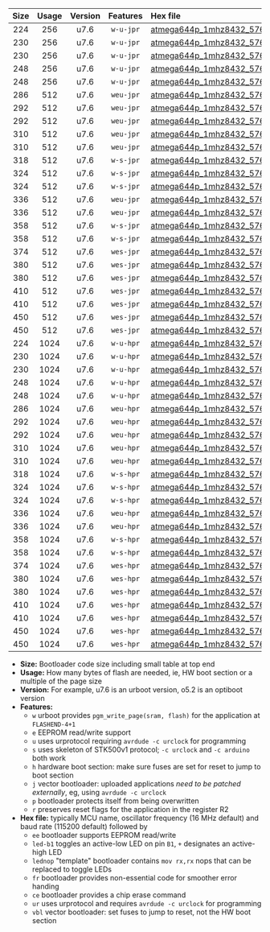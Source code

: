 |Size|Usage|Version|Features|Hex file|
|:-:|:-:|:-:|:-:|:--|
|224|256|u7.6|`w-u-jpr`|[atmega644p_1mhz8432_57600bps_ur_vbl.hex](https://raw.githubusercontent.com/stefanrueger/urboot/main/bootloaders/atmega644p/fcpu_1mhz8432/57600_bps/atmega644p_1mhz8432_57600bps_ur_vbl.hex)|
|230|256|u7.6|`w-u-jpr`|[atmega644p_1mhz8432_57600bps_led+b0_ur_vbl.hex](https://raw.githubusercontent.com/stefanrueger/urboot/main/bootloaders/atmega644p/fcpu_1mhz8432/57600_bps/atmega644p_1mhz8432_57600bps_led+b0_ur_vbl.hex)|
|230|256|u7.6|`w-u-jpr`|[atmega644p_1mhz8432_57600bps_lednop_ur_vbl.hex](https://raw.githubusercontent.com/stefanrueger/urboot/main/bootloaders/atmega644p/fcpu_1mhz8432/57600_bps/atmega644p_1mhz8432_57600bps_lednop_ur_vbl.hex)|
|248|256|u7.6|`w-u-jpr`|[atmega644p_1mhz8432_57600bps_led+b0_fr_ur_vbl.hex](https://raw.githubusercontent.com/stefanrueger/urboot/main/bootloaders/atmega644p/fcpu_1mhz8432/57600_bps/atmega644p_1mhz8432_57600bps_led+b0_fr_ur_vbl.hex)|
|248|256|u7.6|`w-u-jpr`|[atmega644p_1mhz8432_57600bps_lednop_fr_ur_vbl.hex](https://raw.githubusercontent.com/stefanrueger/urboot/main/bootloaders/atmega644p/fcpu_1mhz8432/57600_bps/atmega644p_1mhz8432_57600bps_lednop_fr_ur_vbl.hex)|
|286|512|u7.6|`weu-jpr`|[atmega644p_1mhz8432_57600bps_ee_ur_vbl.hex](https://raw.githubusercontent.com/stefanrueger/urboot/main/bootloaders/atmega644p/fcpu_1mhz8432/57600_bps/atmega644p_1mhz8432_57600bps_ee_ur_vbl.hex)|
|292|512|u7.6|`weu-jpr`|[atmega644p_1mhz8432_57600bps_ee_led+b0_ur_vbl.hex](https://raw.githubusercontent.com/stefanrueger/urboot/main/bootloaders/atmega644p/fcpu_1mhz8432/57600_bps/atmega644p_1mhz8432_57600bps_ee_led+b0_ur_vbl.hex)|
|292|512|u7.6|`weu-jpr`|[atmega644p_1mhz8432_57600bps_ee_lednop_ur_vbl.hex](https://raw.githubusercontent.com/stefanrueger/urboot/main/bootloaders/atmega644p/fcpu_1mhz8432/57600_bps/atmega644p_1mhz8432_57600bps_ee_lednop_ur_vbl.hex)|
|310|512|u7.6|`weu-jpr`|[atmega644p_1mhz8432_57600bps_ee_led+b0_fr_ur_vbl.hex](https://raw.githubusercontent.com/stefanrueger/urboot/main/bootloaders/atmega644p/fcpu_1mhz8432/57600_bps/atmega644p_1mhz8432_57600bps_ee_led+b0_fr_ur_vbl.hex)|
|310|512|u7.6|`weu-jpr`|[atmega644p_1mhz8432_57600bps_ee_lednop_fr_ur_vbl.hex](https://raw.githubusercontent.com/stefanrueger/urboot/main/bootloaders/atmega644p/fcpu_1mhz8432/57600_bps/atmega644p_1mhz8432_57600bps_ee_lednop_fr_ur_vbl.hex)|
|318|512|u7.6|`w-s-jpr`|[atmega644p_1mhz8432_57600bps_vbl.hex](https://raw.githubusercontent.com/stefanrueger/urboot/main/bootloaders/atmega644p/fcpu_1mhz8432/57600_bps/atmega644p_1mhz8432_57600bps_vbl.hex)|
|324|512|u7.6|`w-s-jpr`|[atmega644p_1mhz8432_57600bps_led+b0_vbl.hex](https://raw.githubusercontent.com/stefanrueger/urboot/main/bootloaders/atmega644p/fcpu_1mhz8432/57600_bps/atmega644p_1mhz8432_57600bps_led+b0_vbl.hex)|
|324|512|u7.6|`w-s-jpr`|[atmega644p_1mhz8432_57600bps_lednop_vbl.hex](https://raw.githubusercontent.com/stefanrueger/urboot/main/bootloaders/atmega644p/fcpu_1mhz8432/57600_bps/atmega644p_1mhz8432_57600bps_lednop_vbl.hex)|
|336|512|u7.6|`weu-jpr`|[atmega644p_1mhz8432_57600bps_ee_led+b0_fr_ce_ur_vbl.hex](https://raw.githubusercontent.com/stefanrueger/urboot/main/bootloaders/atmega644p/fcpu_1mhz8432/57600_bps/atmega644p_1mhz8432_57600bps_ee_led+b0_fr_ce_ur_vbl.hex)|
|336|512|u7.6|`weu-jpr`|[atmega644p_1mhz8432_57600bps_ee_lednop_fr_ce_ur_vbl.hex](https://raw.githubusercontent.com/stefanrueger/urboot/main/bootloaders/atmega644p/fcpu_1mhz8432/57600_bps/atmega644p_1mhz8432_57600bps_ee_lednop_fr_ce_ur_vbl.hex)|
|358|512|u7.6|`w-s-jpr`|[atmega644p_1mhz8432_57600bps_led+b0_fr_vbl.hex](https://raw.githubusercontent.com/stefanrueger/urboot/main/bootloaders/atmega644p/fcpu_1mhz8432/57600_bps/atmega644p_1mhz8432_57600bps_led+b0_fr_vbl.hex)|
|358|512|u7.6|`w-s-jpr`|[atmega644p_1mhz8432_57600bps_lednop_fr_vbl.hex](https://raw.githubusercontent.com/stefanrueger/urboot/main/bootloaders/atmega644p/fcpu_1mhz8432/57600_bps/atmega644p_1mhz8432_57600bps_lednop_fr_vbl.hex)|
|374|512|u7.6|`wes-jpr`|[atmega644p_1mhz8432_57600bps_ee_vbl.hex](https://raw.githubusercontent.com/stefanrueger/urboot/main/bootloaders/atmega644p/fcpu_1mhz8432/57600_bps/atmega644p_1mhz8432_57600bps_ee_vbl.hex)|
|380|512|u7.6|`wes-jpr`|[atmega644p_1mhz8432_57600bps_ee_led+b0_vbl.hex](https://raw.githubusercontent.com/stefanrueger/urboot/main/bootloaders/atmega644p/fcpu_1mhz8432/57600_bps/atmega644p_1mhz8432_57600bps_ee_led+b0_vbl.hex)|
|380|512|u7.6|`wes-jpr`|[atmega644p_1mhz8432_57600bps_ee_lednop_vbl.hex](https://raw.githubusercontent.com/stefanrueger/urboot/main/bootloaders/atmega644p/fcpu_1mhz8432/57600_bps/atmega644p_1mhz8432_57600bps_ee_lednop_vbl.hex)|
|410|512|u7.6|`wes-jpr`|[atmega644p_1mhz8432_57600bps_ee_led+b0_fr_vbl.hex](https://raw.githubusercontent.com/stefanrueger/urboot/main/bootloaders/atmega644p/fcpu_1mhz8432/57600_bps/atmega644p_1mhz8432_57600bps_ee_led+b0_fr_vbl.hex)|
|410|512|u7.6|`wes-jpr`|[atmega644p_1mhz8432_57600bps_ee_lednop_fr_vbl.hex](https://raw.githubusercontent.com/stefanrueger/urboot/main/bootloaders/atmega644p/fcpu_1mhz8432/57600_bps/atmega644p_1mhz8432_57600bps_ee_lednop_fr_vbl.hex)|
|450|512|u7.6|`wes-jpr`|[atmega644p_1mhz8432_57600bps_ee_led+b0_fr_ce_vbl.hex](https://raw.githubusercontent.com/stefanrueger/urboot/main/bootloaders/atmega644p/fcpu_1mhz8432/57600_bps/atmega644p_1mhz8432_57600bps_ee_led+b0_fr_ce_vbl.hex)|
|450|512|u7.6|`wes-jpr`|[atmega644p_1mhz8432_57600bps_ee_lednop_fr_ce_vbl.hex](https://raw.githubusercontent.com/stefanrueger/urboot/main/bootloaders/atmega644p/fcpu_1mhz8432/57600_bps/atmega644p_1mhz8432_57600bps_ee_lednop_fr_ce_vbl.hex)|
|224|1024|u7.6|`w-u-hpr`|[atmega644p_1mhz8432_57600bps_ur.hex](https://raw.githubusercontent.com/stefanrueger/urboot/main/bootloaders/atmega644p/fcpu_1mhz8432/57600_bps/atmega644p_1mhz8432_57600bps_ur.hex)|
|230|1024|u7.6|`w-u-hpr`|[atmega644p_1mhz8432_57600bps_led+b0_ur.hex](https://raw.githubusercontent.com/stefanrueger/urboot/main/bootloaders/atmega644p/fcpu_1mhz8432/57600_bps/atmega644p_1mhz8432_57600bps_led+b0_ur.hex)|
|230|1024|u7.6|`w-u-hpr`|[atmega644p_1mhz8432_57600bps_lednop_ur.hex](https://raw.githubusercontent.com/stefanrueger/urboot/main/bootloaders/atmega644p/fcpu_1mhz8432/57600_bps/atmega644p_1mhz8432_57600bps_lednop_ur.hex)|
|248|1024|u7.6|`w-u-hpr`|[atmega644p_1mhz8432_57600bps_led+b0_fr_ur.hex](https://raw.githubusercontent.com/stefanrueger/urboot/main/bootloaders/atmega644p/fcpu_1mhz8432/57600_bps/atmega644p_1mhz8432_57600bps_led+b0_fr_ur.hex)|
|248|1024|u7.6|`w-u-hpr`|[atmega644p_1mhz8432_57600bps_lednop_fr_ur.hex](https://raw.githubusercontent.com/stefanrueger/urboot/main/bootloaders/atmega644p/fcpu_1mhz8432/57600_bps/atmega644p_1mhz8432_57600bps_lednop_fr_ur.hex)|
|286|1024|u7.6|`weu-hpr`|[atmega644p_1mhz8432_57600bps_ee_ur.hex](https://raw.githubusercontent.com/stefanrueger/urboot/main/bootloaders/atmega644p/fcpu_1mhz8432/57600_bps/atmega644p_1mhz8432_57600bps_ee_ur.hex)|
|292|1024|u7.6|`weu-hpr`|[atmega644p_1mhz8432_57600bps_ee_led+b0_ur.hex](https://raw.githubusercontent.com/stefanrueger/urboot/main/bootloaders/atmega644p/fcpu_1mhz8432/57600_bps/atmega644p_1mhz8432_57600bps_ee_led+b0_ur.hex)|
|292|1024|u7.6|`weu-hpr`|[atmega644p_1mhz8432_57600bps_ee_lednop_ur.hex](https://raw.githubusercontent.com/stefanrueger/urboot/main/bootloaders/atmega644p/fcpu_1mhz8432/57600_bps/atmega644p_1mhz8432_57600bps_ee_lednop_ur.hex)|
|310|1024|u7.6|`weu-hpr`|[atmega644p_1mhz8432_57600bps_ee_led+b0_fr_ur.hex](https://raw.githubusercontent.com/stefanrueger/urboot/main/bootloaders/atmega644p/fcpu_1mhz8432/57600_bps/atmega644p_1mhz8432_57600bps_ee_led+b0_fr_ur.hex)|
|310|1024|u7.6|`weu-hpr`|[atmega644p_1mhz8432_57600bps_ee_lednop_fr_ur.hex](https://raw.githubusercontent.com/stefanrueger/urboot/main/bootloaders/atmega644p/fcpu_1mhz8432/57600_bps/atmega644p_1mhz8432_57600bps_ee_lednop_fr_ur.hex)|
|318|1024|u7.6|`w-s-hpr`|[atmega644p_1mhz8432_57600bps.hex](https://raw.githubusercontent.com/stefanrueger/urboot/main/bootloaders/atmega644p/fcpu_1mhz8432/57600_bps/atmega644p_1mhz8432_57600bps.hex)|
|324|1024|u7.6|`w-s-hpr`|[atmega644p_1mhz8432_57600bps_led+b0.hex](https://raw.githubusercontent.com/stefanrueger/urboot/main/bootloaders/atmega644p/fcpu_1mhz8432/57600_bps/atmega644p_1mhz8432_57600bps_led+b0.hex)|
|324|1024|u7.6|`w-s-hpr`|[atmega644p_1mhz8432_57600bps_lednop.hex](https://raw.githubusercontent.com/stefanrueger/urboot/main/bootloaders/atmega644p/fcpu_1mhz8432/57600_bps/atmega644p_1mhz8432_57600bps_lednop.hex)|
|336|1024|u7.6|`weu-hpr`|[atmega644p_1mhz8432_57600bps_ee_led+b0_fr_ce_ur.hex](https://raw.githubusercontent.com/stefanrueger/urboot/main/bootloaders/atmega644p/fcpu_1mhz8432/57600_bps/atmega644p_1mhz8432_57600bps_ee_led+b0_fr_ce_ur.hex)|
|336|1024|u7.6|`weu-hpr`|[atmega644p_1mhz8432_57600bps_ee_lednop_fr_ce_ur.hex](https://raw.githubusercontent.com/stefanrueger/urboot/main/bootloaders/atmega644p/fcpu_1mhz8432/57600_bps/atmega644p_1mhz8432_57600bps_ee_lednop_fr_ce_ur.hex)|
|358|1024|u7.6|`w-s-hpr`|[atmega644p_1mhz8432_57600bps_led+b0_fr.hex](https://raw.githubusercontent.com/stefanrueger/urboot/main/bootloaders/atmega644p/fcpu_1mhz8432/57600_bps/atmega644p_1mhz8432_57600bps_led+b0_fr.hex)|
|358|1024|u7.6|`w-s-hpr`|[atmega644p_1mhz8432_57600bps_lednop_fr.hex](https://raw.githubusercontent.com/stefanrueger/urboot/main/bootloaders/atmega644p/fcpu_1mhz8432/57600_bps/atmega644p_1mhz8432_57600bps_lednop_fr.hex)|
|374|1024|u7.6|`wes-hpr`|[atmega644p_1mhz8432_57600bps_ee.hex](https://raw.githubusercontent.com/stefanrueger/urboot/main/bootloaders/atmega644p/fcpu_1mhz8432/57600_bps/atmega644p_1mhz8432_57600bps_ee.hex)|
|380|1024|u7.6|`wes-hpr`|[atmega644p_1mhz8432_57600bps_ee_led+b0.hex](https://raw.githubusercontent.com/stefanrueger/urboot/main/bootloaders/atmega644p/fcpu_1mhz8432/57600_bps/atmega644p_1mhz8432_57600bps_ee_led+b0.hex)|
|380|1024|u7.6|`wes-hpr`|[atmega644p_1mhz8432_57600bps_ee_lednop.hex](https://raw.githubusercontent.com/stefanrueger/urboot/main/bootloaders/atmega644p/fcpu_1mhz8432/57600_bps/atmega644p_1mhz8432_57600bps_ee_lednop.hex)|
|410|1024|u7.6|`wes-hpr`|[atmega644p_1mhz8432_57600bps_ee_led+b0_fr.hex](https://raw.githubusercontent.com/stefanrueger/urboot/main/bootloaders/atmega644p/fcpu_1mhz8432/57600_bps/atmega644p_1mhz8432_57600bps_ee_led+b0_fr.hex)|
|410|1024|u7.6|`wes-hpr`|[atmega644p_1mhz8432_57600bps_ee_lednop_fr.hex](https://raw.githubusercontent.com/stefanrueger/urboot/main/bootloaders/atmega644p/fcpu_1mhz8432/57600_bps/atmega644p_1mhz8432_57600bps_ee_lednop_fr.hex)|
|450|1024|u7.6|`wes-hpr`|[atmega644p_1mhz8432_57600bps_ee_led+b0_fr_ce.hex](https://raw.githubusercontent.com/stefanrueger/urboot/main/bootloaders/atmega644p/fcpu_1mhz8432/57600_bps/atmega644p_1mhz8432_57600bps_ee_led+b0_fr_ce.hex)|
|450|1024|u7.6|`wes-hpr`|[atmega644p_1mhz8432_57600bps_ee_lednop_fr_ce.hex](https://raw.githubusercontent.com/stefanrueger/urboot/main/bootloaders/atmega644p/fcpu_1mhz8432/57600_bps/atmega644p_1mhz8432_57600bps_ee_lednop_fr_ce.hex)|

- **Size:** Bootloader code size including small table at top end
- **Usage:** How many bytes of flash are needed, ie, HW boot section or a multiple of the page size
- **Version:** For example, u7.6 is an urboot version, o5.2 is an optiboot version
- **Features:**
  + `w` urboot provides `pgm_write_page(sram, flash)` for the application at `FLASHEND-4+1`
  + `e` EEPROM read/write support
  + `u` uses urprotocol requiring `avrdude -c urclock` for programming
  + `s` uses skeleton of STK500v1 protocol; `-c urclock` and `-c arduino` both work
  + `h` hardware boot section: make sure fuses are set for reset to jump to boot section
  + `j` vector bootloader: uploaded applications *need to be patched externally*, eg, using `avrdude -c urclock`
  + `p` bootloader protects itself from being overwritten
  + `r` preserves reset flags for the application in the register R2
- **Hex file:** typically MCU name, oscillator frequency (16 MHz default) and baud rate (115200 default) followed by
  + `ee` bootloader supports EEPROM read/write
  + `led-b1` toggles an active-low LED on pin `B1`, `+` designates an active-high LED
  + `lednop` "template" bootloader contains `mov rx,rx` nops that can be replaced to toggle LEDs
  + `fr` bootloader provides non-essential code for smoother error handing
  + `ce` bootloader provides a chip erase command
  + `ur` uses urprotocol and requires `avrdude -c urclock` for programming
  + `vbl` vector bootloader: set fuses to jump to reset, not the HW boot section
